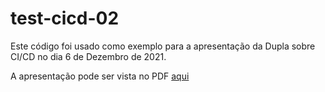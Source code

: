 # test-cicd-02

Este código foi usado como exemplo para a apresentação da Dupla sobre CI/CD no dia 6 de Dezembro de 2021.

A apresentação pode ser vista no PDF [aqui](./apresentacao.pdf)
